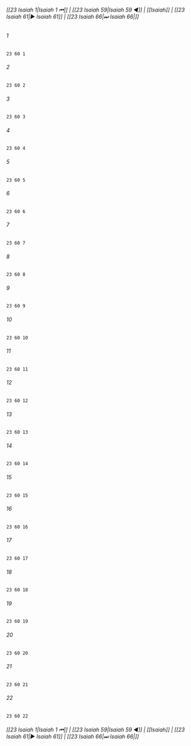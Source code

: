 
###### [[23 Isaiah 1|Isaiah 1 ⏮]] | [[23 Isaiah 59|Isaiah 59 ◀]] | [[Isaiah]] | [[23 Isaiah 61|▶ Isaiah 61]] | [[23 Isaiah 66|⏭ Isaiah 66|]]

###### 1
``` verse
23 60 1 
```
###### 2
``` verse
23 60 2 
```
###### 3
``` verse
23 60 3 
```
###### 4
``` verse
23 60 4 
```
###### 5
``` verse
23 60 5 
```
###### 6
``` verse
23 60 6 
```
###### 7
``` verse
23 60 7 
```
###### 8
``` verse
23 60 8 
```
###### 9
``` verse
23 60 9 
```
###### 10
``` verse
23 60 10 
```
###### 11
``` verse
23 60 11 
```
###### 12
``` verse
23 60 12 
```
###### 13
``` verse
23 60 13 
```
###### 14
``` verse
23 60 14 
```
###### 15
``` verse
23 60 15 
```
###### 16
``` verse
23 60 16 
```
###### 17
``` verse
23 60 17 
```
###### 18
``` verse
23 60 18 
```
###### 19
``` verse
23 60 19 
```
###### 20
``` verse
23 60 20 
```
###### 21
``` verse
23 60 21 
```
###### 22
``` verse
23 60 22 
```

###### [[23 Isaiah 1|Isaiah 1 ⏮]] | [[23 Isaiah 59|Isaiah 59 ◀]] | [[Isaiah]] | [[23 Isaiah 61|▶ Isaiah 61]] | [[23 Isaiah 66|⏭ Isaiah 66|]]

